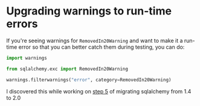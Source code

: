 # Upgrading warnings to run-time errors

If you're seeing warnings for `RemovedIn20Warning` and want to make it a run-time error so that you can better catch them during testing, you can do:

```python
import warnings

from sqlalchemy.exc import RemovedIn20Warning

warnings.filterwarnings("error", category=RemovedIn20Warning)
```

I discovered this while working on [step 5](https://docs.sqlalchemy.org/en/20/changelog/migration_20.html#migration-to-2-0-step-five-use-the-future-flag-on-session) of migrating sqlalchemy from 1.4 to 2.0
